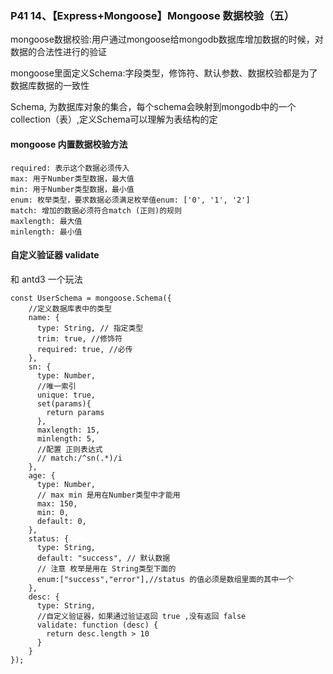 ### P41 14、【Express+Mongoose】Mongoose 数据校验（五）

mongoose数据校验:用户通过mongoose给mongodb数据库增加数据的时候，对数据的合法性进行的验证

mongoose里面定义Schema:字段类型，修饰符、默认参数、数据校验都是为了数据库数据的一致性

Schema, 为数据库对象的集合，每个schema会映射到mongodb中的一个collection（表）,定义Schema可以理解为表结构的定

#### mongoose 内置数据校验方法

```
required: 表示这个数据必须传入
max: 用于Number类型数据，最大值
min: 用于Number类型数据，最小值
enum: 枚举类型，要求数据必须满足枚举值enum: ['0', '1', '2']
match: 增加的数据必须符合match (正则)的规则
maxlength: 最大值
minlength: 最小值
```

#### 自定义验证器 validate

和 antd3 一个玩法
```
const UserSchema = mongoose.Schema({
    //定义数据库表中的类型
    name: {
      type: String, // 指定类型
      trim: true, //修饰符
      required: true, //必传
    },
    sn: {
      type: Number,
      //唯一索引
      unique: true,
      set(params){
        return params
      },
      maxlength: 15,
      minlength: 5,
      //配置 正则表达式
      // match:/^sn(.*)/i
    },
    age: {
      type: Number,
      // max min 是用在Number类型中才能用
      max: 150,
      min: 0,
      default: 0,
    },
    status: {
      type: String,
      default: "success", // 默认数据
      // 注意 枚举是用在 String类型下面的
      enum:["success","error"],//status 的值必须是数组里面的其中一个
    },
    desc: {
      type: String,
      //自定义验证器，如果通过验证返回 true ,没有返回 false
      validate: function (desc) {
        return desc.length > 10
      }
    }
});
```